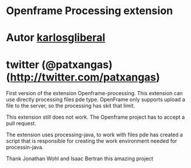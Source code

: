 # Openframe Processing extension
# Autor [karlosgliberal](http://labs.interzonas.info)
# twitter (@patxangas)(http://twitter.com/patxangas)


First version of the extension Openframe-processing.
This extension can use directly processing files pde type. OpenFrame only supports upload a file to the server, so the processing has skit that limit.


This extension still does not work. The Openframe project has to accept a pull request.

The extension uses processing-java, to work with files pde has created a script that is responsible for creating the work environment needed for processin-java.

Thank Jonathan Wohl and Isaac Bertran this amazing project
